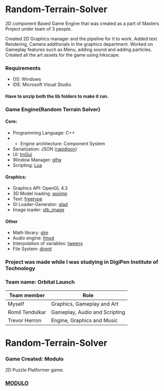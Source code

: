 # Random-Terrain-Solver
2D component Based Game Engine that was created as a part of Masters Project under team of 3 people.

Created 2D Graphics manager and the pipeline for it to work.
Added text Rendering, Camera additionals in the graphics department.
Worked on Gameplay features such as Menu, adding sound and adding particles.
Created all the art assets for the game using Inkscape.

### Requirements
  * OS: Windows
  * IDE: Microsoft Visual Studio.
#### Have to unzip both the lib folders to make it run.  
###
### Game Engine(Random Terrain Solver)
#### Core:
  * Programming Language: C++
  * * Engine architecture: Component System
  * Serialization: JSON ([rapidjson](http://rapidjson.org/))
  * UI: [ImGui](https://github.com/ocornut/imgui)
  * Window Manager: [glfw](https://www.glfw.org/)
  * Scripting: [Lua](https://github.com/ThePhD/sol2)
#### Graphics:
  * Graphics API: OpenGL 4.3
  * 3D Model loading: [assimp](http://www.assimp.org/)
  * Text: [freetype](https://www.freetype.org/)
  * Gl Loader-Generator: [glad](https://glad.dav1d.de/)
  * Image loader: [stb_image](https://github.com/nothings/stb)
#### Other
  * Math library: [glm](https://glm.g-truc.net/)
  * Audio engine: [fmod](https://www.fmod.com/)
  * Interpolation of variables: [tweeny](https://github.com/mobius3/tweeny)
  * File System: [dirent](https://github.com/tronkko/dirent)
  ###
### Project was made while I was studying in DigiPen Institute of Technology
### Team name: Orbital Launch
Team member | Role
------------ | -----
Myself            |  Graphics, Gameplay and Art
Romil Tendulkar   | Gameplay, Audio and Scripting
Trevor Herron     |  Engine, Graphics and Music

# Random-Terrain-Solver 

### Game Created: Modulo
2D Puzzle Platformer game.

### [MODULO](https://drive.google.com/open?id=1ni8cLi3Cnb1-GfdBFxlCC-h-9aIEY8Xb)
